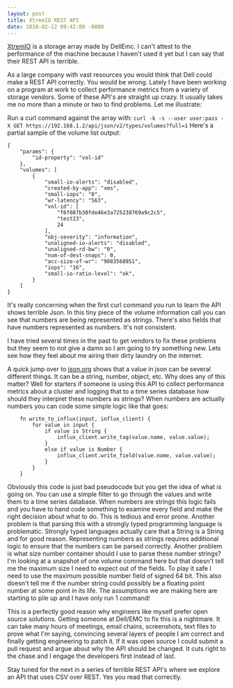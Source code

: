 ```yaml
---
layout: post
title: XtremIO REST API
date: 2018-02-12 09:42:00 -0800
---
```


[XtremIO](https://www.dellemc.com/en-us/storage/xtremio-all-flash.htm#collapse) is a storage array
made by DellEmc.  I can't attest to the performance of the machine because I haven't used it yet
but I can say that their REST API is terrible.  

As a large company with vast resources you would think that Dell could make a REST API correctly.
You would be wrong.  Lately I have been working on a program at work to collect performance
metrics from a variety of storage vendors.  Some of these API's are straight up crazy.  It
usually takes me no more than a minute or two to find problems.  Let me illustrate:

Run a curl command against the array with: `curl -k -s --user user:pass -X GET https://192.168.1.2/api/json/v2/types/volumes?full=1`
Here's a partial sample of the volume list output:
```
{
    "params": {
        "id-property": "vol-id"
    },
    "volumes": [
        {
            "small-io-alerts": "disabled",
            "created-by-app": "xms",
            "small-iops": "0",
            "wr-latency": "563",
            "vol-id": [
                "f6f087b30fde46e3a725238769a9c2c5",
                "test23",
                24
            ],
            "obj-severity": "information",
            "unaligned-io-alerts": "disabled",
            "unaligned-rd-bw": "0",
            "num-of-dest-snaps": 0,
            "acc-size-of-wr": "9083568951",
            "iops": "16",
            "small-io-ratio-level": "ok",
		}
	]
}
```

It's really concerning when the first curl command you run to learn the API shows terrible Json.
In this tiny piece of the volume information call you can see that numbers are being represented
as strings.  There's also fields that have numbers represented as numbers. It's not consistent.

I have tried several times in the past to get vendors to fix these problems but they seem to
not give a damn so I am going to try something new.  Lets see how they feel about me airing their dirty laundry on the internet.

A quick jump over to [json.org](http://json.org/) shows that a value in json can be
several different things.  It can be a string, number, object, etc.  Why does any of this matter?
Well for starters if someone is using this API to collect performance metrics about a cluster
and logging that to a time series database how should they interpret these numbers as strings?
When numbers are actually numbers you can code some simple logic like that goes:
```
	fn write_to_influx(input, influx_client) {
		for value in input {
			if value is String {
				influx_client.write_tag(value.name, value.value);
			}
			else if value is Number {
				influx_client.write_field(value.name, value.value);
			}
		}
	}
```
Obviously this code is just bad pseudocode but you get the idea of what is going on. You can use a simple filter to go through the values and write them to a time series database.
When numbers are strings this logic fails and you have to hand code something to examine every field and make the right decision about what to do.  This is tedious and error prone.  Another problem is that parsing this with a strongly typed programming
language is problematic.  Strongly typed languages actually care that a String is
a String and for good reason.  Representing numbers as strings requires additional logic to ensure that the numbers can be parsed correctly.  Another problem is
what size number container should I use to parse these number strings?  I'm looking
at a snapshot of one volume command here but that doesn't tell me the maximum
size I need to expect out of the fields.  To play it safe I need to use the maximum
possible number field of signed 64 bit.  This also doesn't tell me if the number
string could possibly be a floating point number at some point in its life.  The
assumptions we are making here are starting to pile up and I have only run 1 command!

This is a perfectly good reason why engineers like myself prefer open source 
solutions.  Getting someone at Dell/EMC to fix this is a nightmare.  It can take
many hours of meetings, email chains, screenshots, text files to prove what I'm saying,
convincing several layers of people I am correct and finally getting engineering to
patch it. If it was open source I could submit a pull request and argue about why the 
API should be changed. It cuts right to the chase and I engage the developers first instead of last.  

Stay tuned for the next in a series of terrible REST API's where we explore an API that
uses CSV over REST.  Yes you read that correctly.
